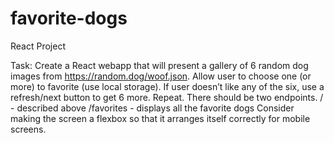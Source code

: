 # favorite-dogs
React Project


Task:
Create a React webapp that will present a gallery of 6 random dog images from https://random.dog/woof.json. Allow user to choose one (or
more) to favorite (use local storage).
If user doesn’t like any of the six, use a refresh/next button to get 6 more. Repeat.
There should be two endpoints.
/ - described above
/favorites - displays all the favorite dogs
Consider making the screen a flexbox so that it arranges itself correctly for mobile screens.
